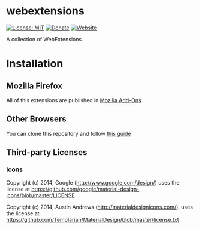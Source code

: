 # webextensions

[![License: MIT](https://img.shields.io/badge/License-MIT-yellow.svg)](https://opensource.org/licenses/MIT)
[![Donate](https://img.shields.io/badge/Donate-PayPal-green.svg)](https://www.paypal.com/cgi-bin/webscr?cmd=_s-xclick&hosted_button_id=GRXHT9CGJ4L7G)
[![Website](https://img.shields.io/website-up-down-green-red/http/shields.io.svg?label=my-website)](https://davidpob99.github.io/projects/)

A collection of WebExtensions

# Installation

## Mozilla Firefox

All of this extensions are published in [Mozilla Add-Ons](https://addons.mozilla.com/)

## Other Browsers

You can clone this repository and follow [this guide](https://davidpob99.github.io/otros/instalar-extensiones-desempaquetadas)

## Third-party Licenses

### Icons

Copyright (c) 2014, Google (http://www.google.com/design/)
uses the license at https://github.com/google/material-design-icons/blob/master/LICENSE

Copyright (c) 2014, Austin Andrews (http://materialdesignicons.com/),
uses the license at https://github.com/Templarian/MaterialDesign/blob/master/license.txt
